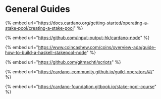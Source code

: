 # General Guides



{% embed url="https://docs.cardano.org/getting-started/operating-a-stake-pool/creating-a-stake-pool" %}

{% embed url="https://github.com/input-output-hk/cardano-node" %}

{% embed url="https://www.coincashew.com/coins/overview-ada/guide-how-to-build-a-haskell-stakepool-node" %}

{% embed url="https://github.com/gitmachtl/scripts" %}

{% embed url="https://cardano-community.github.io/guild-operators/#/" %}

{% embed url="https://cardano-foundation.gitbook.io/stake-pool-course" %}

